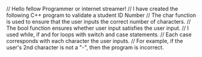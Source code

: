 // Hello fellow Programmer or internet streamer!
// I have created the following C++ program to validate a student ID Number 
// The char function is used to ensure that the user inputs the correct number of characters.
// The bool function ensures whether user input satisfies the user input. 
// I used while, if and for loops with switch and case statements. 
// Each case corresponds with each character the user inputs. 
// For example, if the user's 2nd character is not a "-", then the program is incorrect. 
